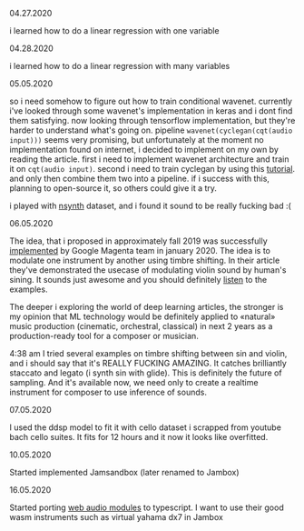 04.27.2020

i learned how to do a linear regression with one variable

04.28.2020

i learned how to do a linear regression with many variables

05.05.2020

so i need somehow to figure out how to train conditional wavenet. currently i've looked through some wavenet's implementation in keras and i dont find them satisfying. now looking through tensorflow implementation, but they're harder to understand what's going on. pipeline `wavenet(cyclegan(cqt(audio input)))` seems very promising, but unfortunately at the moment no implementation found on internet, i decided to implement on my own by reading the article. first i need to implement wavenet architecture and train it on `cqt(audio input)`. second i need to train cyclegan by using this [tutorial](https://www.tensorflow.org/tutorials/generative/cyclegan). and only then combine them two into a pipeline. if i success with this, planning to open-source it, so others could give it a try.

i played with [nsynth](https://magenta.tensorflow.org/datasets/nsynth#files) dataset, and i found it sound to be really fucking bad :(

06.05.2020

The idea, that i proposed in approximately fall 2019 was successfully [implemented](https://github.com/magenta/ddsp) by Google Magenta team in january 2020. The idea is to modulate one instrument by another using timbre shifting. In their article they've demonstrated the usecase of modulating violin sound by human's sining. It sounds just awesome and you should definitely [listen](https://storage.googleapis.com/ddsp/index.html) to the examples.

The deeper i exploring the world of deep learning articles, the stronger is my opinion that ML technology would be definitely applied to «natural» music production (cinematic, orchestral, classical) in next 2 years as a production-ready tool for a composer or musician.

4:38 am I tried several examples on timbre shifting between sin and violin, and i should say that it's REALLY FUCKING AMAZING. It catches brilliantly staccato and legato (i synth sin with glide). This is definitely the future of sampling. And it's available now, we need only to create a realtime instrument for composer to use inference of sounds.

07.05.2020

I used the ddsp model to fit it with cello dataset i scrapped from youtube bach cello suites. It fits for 12 hours and it now it looks like overfitted.

10.05.2020

Started implemented Jamsandbox (later renamed to Jambox)

16.05.2020

Started porting [web audio modules](webaudiomodules.org) to typescript.
I want to use their good wasm instruments such as virtual yahama dx7 in Jambox
